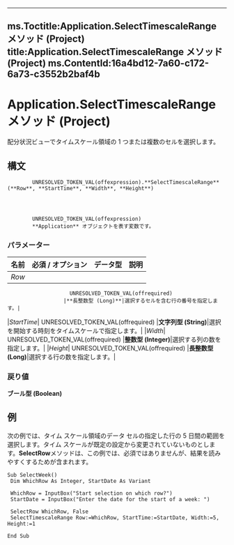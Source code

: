 

---
ms.Toctitle:Application.SelectTimescaleRange メソッド (Project)
title:Application.SelectTimescaleRange メソッド (Project)
ms.ContentId:16a4bd12-7a60-c172-6a73-c3552b2baf4b
---
# Application.SelectTimescaleRange メソッド (Project)




配分状況ビューでタイムスケール領域の 1 つまたは複数のセルを選択します。

## 構文

            UNRESOLVED_TOKEN_VAL(offexpression).**SelectTimescaleRange**(**Row**, **StartTime**, **Width**, **Height**)




            UNRESOLVED_TOKEN_VAL(offexpression)
            **Application** オブジェクトを表す変数です。

### パラメーター

|**名前**|**必須 / オプション**|**データ型**|**説明**|
|---|---|---|---|
|*Row*|
                        UNRESOLVED_TOKEN_VAL(offrequired)
                      |**長整数型 (Long)**|選択するセルを含む行の番号を指定します。|
|*StartTime*|
                        UNRESOLVED_TOKEN_VAL(offrequired)
                      |**文字列型 (String)**|選択を開始する時刻をタイムスケールで指定します。|
|*Width*|
                        UNRESOLVED_TOKEN_VAL(offrequired)
                      |**整数型 (Integer)**|選択する列の数を指定します。|
|*Height*|
                        UNRESOLVED_TOKEN_VAL(offrequired)
                      |**長整数型 (Long)**|選択する行の数を指定します。|



### 戻り値
**ブール型 (Boolean)**





## 例
次の例では、タイム スケール領域のデータ セルの指定した行の 5 日間の範囲を選択します。タイム スケールが既定の設定から変更されていないものとします。**SelectRow**メソッドは、この例では、必須ではありませんが、結果を読みやすくするためが含まれます。

```vba
Sub SelectWeek() 
 Dim WhichRow As Integer, StartDate As Variant 
 
 WhichRow = InputBox("Start selection on which row?") 
 StartDate = InputBox("Enter the date for the start of a week: ") 
 
 SelectRow WhichRow, False 
 SelectTimescaleRange Row:=WhichRow, StartTime:=StartDate, Width:=5, Height:=1 
 
End Sub
```





